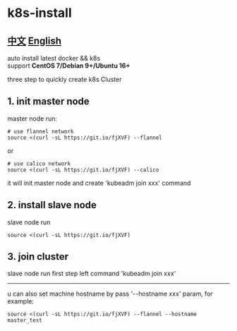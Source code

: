 # k8s-install
## [中文](README.md)  [English](README_EN.md)

auto install latest docker && k8s  
support **CentOS 7/Debian 9+/Ubuntu 16+**

three step to quickly create k8s Cluster

## 1. init master node
master node run:  
```
# use flannel network
source <(curl -sL https://git.io/fjXVF) --flannel
```
or 

```
# use calico network
source <(curl -sL https://git.io/fjXVF) --calico
```

it will init master node and create 'kubeadm join xxx' command

## 2. install slave node
slave node run
```
source <(curl -sL https://git.io/fjXVF)
```

## 3. join cluster
slave node run first step left command 'kubeadm join xxx'

---
u can also set machine hostname by pass '--hostname xxx' param, for example:
```
source <(curl -sL https://git.io/fjXVF) --flannel --hostname master_test
```